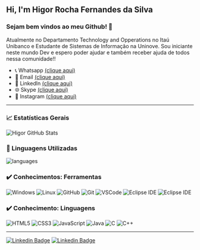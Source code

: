 ## Hi, I'm Higor Rocha Fernandes da Silva
 
### Sejam bem vindos ao meu Github! :wave:

Atualmente no Departamento Technology and Opperations no Itaú Unibanco e Estudante de Sistemas de Informação na Uninove.
Sou iniciante neste mundo Dev e espero poder ajudar e também receber ajuda de todos nessa comunidade!!

- 📞 Whatsapp [(clique aqui)](https://api.whatsapp.com/send?1=pt_BR&phone=5511943147729)
- 📩 Email [(clique aqui)](rochahigor05@gmail.com)
- 🔎 Linkedln [(clique aqui)](https://www.linkedin.com/in/higor-silva18/)
- 🌐 Skype [(clique aqui)](https://join.skype.com/invite/AbNH8o8fxoUj)
- 📸 Instagram [(clique aqui)](https://instagram.com/hiigorrocha_)

---

### 📈  Estatísticas Gerais 
![Higor GitHub Stats](https://github-readme-stats.vercel.app/api?username=HigorRoc&show_icons=true&theme=radical)

### :triangular_flag_on_post:  Linguagens Utilizadas
![languages](https://github-readme-stats.vercel.app/api/top-langs/?username=HigorRoc&hide=scss&layout=compact&theme=radical)

### :heavy_check_mark: Conhecimentos: Ferramentas
![Windows](https://img.shields.io/badge/-Windows-0078D6?&logo=Windows&logoColor=FFFFFF) 
![Linux](https://img.shields.io/badge/-Linux-FCC624?&logo=Linux&logoColor=FFFFFF) 
![GitHub](https://img.shields.io/badge/-GitHub-181717?&logo=GitHub&logoColor=FFFFFF) 
![Git](https://img.shields.io/badge/-Git-F05032?&logo=git&logoColor=FFFFFF)
![VSCode](https://img.shields.io/badge/-VSCode-007ACC?&logo=Visual%20Studio%20Code&logoColor=FFFFFF) 
![Eclipse IDE](https://img.shields.io/badge/-NetBeans%20IDE-1B6AC6?&logo=Apache%20NetBeans%20IDE&logoColor=FFFFFF) 
![Eclipse IDE](https://img.shields.io/badge/-Eclipse%20IDE-2C2255?&logo=Eclipse%20IDE&logoColor=FFFFFF) 

### :heavy_check_mark: Conhecimento: Linguagens
![HTML5](https://img.shields.io/badge/-HTML5-E34F26?&logo=HTML5&logoColor=FFFFFF)
![CSS3](https://img.shields.io/badge/-CSS3-1572B6?&logo=CSS3&logoColor=FFFFFF)
![JavaScript](https://img.shields.io/badge/-JavaScript-F7DF1E?&logo=JavaScript&logoColor=FFFFFF)
![Java](https://img.shields.io/badge/-Java-007396?&logo=Java&logoColor=FFFFFF)
![C](https://img.shields.io/badge/-C-A8B9CC?&logo=C&logoColor=FFFFFF)
![C++](https://img.shields.io/badge/-C++-00599C?&logo=C++&logoColor=FFFFFF)

---

[![Linkedin Badge](https://img.shields.io/badge/linkedin-%230077B5.svg?&style=for-the-badge&logo=linkedin&logoColor=white&link=https://www.linkedin.com/in/higor-silva18/)](https://www.linkedin.com/in/higor-silva18/) 
[![Linkedin Badge](https://img.shields.io/badge/WHATSAPP-%2325D366.svg?&style=for-the-badge&logo=whatsapp&logoColor=white&link=https://api.whatsapp.com/send?1=pt_BR&phone=5511943147729)](https://api.whatsapp.com/send?1=pt_BR&phone=5511943147729)
